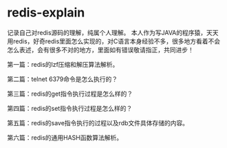 # redis-explain
记录自己对redis源码的理解，纯属个人理解。
本人作为写JAVA的程序猿，天天用redis，好奇redis里面怎么实现的，对C语言本身经验不多，很多地方看着不会怎么表述，会有很多不对的地方，里面如有错误敬请指正，共同进步！

第一篇：redis的lzf压缩和解压算法解析。

第二篇：telnet 6379命令是怎么执行的？

第三篇：redis的get指令执行过程是怎么样的？

第四篇：redis的set指令执行过程是怎么样的？

第五篇：redis的save指令执行的过程以及rdb文件具体存储的内容。

第六篇：redis的通用HASH函数算法解析。
